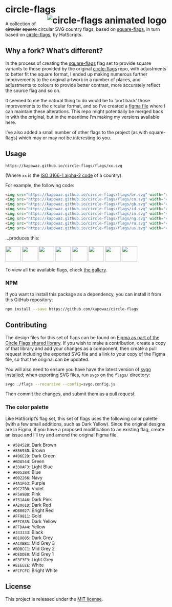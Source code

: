 # circle-flags <img src="logo.svg" alt="circle-flags animated logo" align="right">

A collection of ~~circular~~ ~~square~~ circular SVG country flags, based on
[square-flags][square-flags], in turn based on [circle-flags][circle-flags], by
HatScripts.

## Why a fork? What’s different?

In the process of creating the [square-flags][square-flags] flag set to provide
square variants to those provided by the original [circle-flags][circle-flags]
repo, with adjustments to better fit the square format, I ended up making
numerous further improvements to the original artwork in a number of places, and
adjustments to colours to provide better contrast, more accurately reflect the
source flag and so on.

It seemed to me the natural thing to do would be to ‘port back’ those
improvements to the circular format, and so I’ve created a [figma
file][circle-flags-figma] where I can maintain these alterations. This repo
might potentially be merged back in with the original, but in the meantime I’m
making my versions available here.

I’ve also added a small number of other flags to the project (as with
square-flags) which may or may not be interesting to you.

## Usage

```text
https://kapowaz.github.io/circle-flags/flags/xx.svg
```

(Where `xx` is the [ISO 3166-1 alpha-2 code][iso-3166-1] of a country).

For example, the following code:

```html
<img src="https://kapowaz.github.io/circle-flags/flags/br.svg" width="48">
<img src="https://kapowaz.github.io/circle-flags/flags/cn.svg" width="48">
<img src="https://kapowaz.github.io/circle-flags/flags/gb.svg" width="48">
<img src="https://kapowaz.github.io/circle-flags/flags/id.svg" width="48">
<img src="https://kapowaz.github.io/circle-flags/flags/in.svg" width="48">
<img src="https://kapowaz.github.io/circle-flags/flags/ng.svg" width="48">
<img src="https://kapowaz.github.io/circle-flags/flags/ru.svg" width="48">
<img src="https://kapowaz.github.io/circle-flags/flags/us.svg" width="48">
```

...produces this:<br/><br/>
<img src="https://kapowaz.github.io/circle-flags/flags/br.svg" width="48">
<img src="https://kapowaz.github.io/circle-flags/flags/cn.svg" width="48">
<img src="https://kapowaz.github.io/circle-flags/flags/gb.svg" width="48">
<img src="https://kapowaz.github.io/circle-flags/flags/id.svg" width="48">
<img src="https://kapowaz.github.io/circle-flags/flags/in.svg" width="48">
<img src="https://kapowaz.github.io/circle-flags/flags/ng.svg" width="48">
<img src="https://kapowaz.github.io/circle-flags/flags/ru.svg" width="48">
<img src="https://kapowaz.github.io/circle-flags/flags/us.svg" width="48">

To view all the available flags, check [the gallery][gallery].

### NPM

If you want to install this package as a dependency, you can install it from
this GitHub repository:

```sh
npm install --save https://github.com/kapowaz/circle-flags
```

## Contributing

The design files for this set of flags can be found on [Figma as part of the
Circle Flags shared library][circle-flags-figma]. If you wish to make a
contribution, create a copy of that library and add your changes as a component,
then create a pull request including the exported SVG file and a link to your
copy of the Figma file, so that the original can be updated.

You will also need to ensure you have have the latest version of [svgo][svgo]
installed; when exporting SVG files, run `svgo` on the `flags/` directory:

```sh
svgo ./flags --recursive --config=svgo.config.js
```

Then commit the changes, and submit them as a pull request.

### The color palette

Like HatScript’s flag set, this set of flags uses the following color palette
(with a few small additions, such as Dark Yellow). Since the original designs
are in Figma, if you have a proposed modification to an existing flag, create an
issue and I’ll try and amend the original Figma file.

* `#584528`: Dark Brown
* `#85693D`: Brown
* `#496E2D`: Dark Green
* `#6DA544`: Green
* `#338AF3`: Light Blue
* `#0052B4`: Blue
* `#002266`: Navy
* `#4A1F63`: Purple
* `#9C27B0`: Violet
* `#F5A9B8`: Pink
* `#751A46`: Dark Pink
* `#A2001D`: Dark Red
* `#D80027`: Bright Red
* `#FF9811`: Gold
* `#FFC635`: Dark Yellow
* `#FFDA44`: Yellow
* `#333333`: Black
* `#818085`: Dark Grey
* `#ACABB1`: Mid Grey 3
* `#BDBCC1`: Mid Grey 2
* `#DEDDE0`: Mid Grey 1
* `#F3F3F3`: Light Grey
* `#EEEEEE`: White
* `#FCFCFC`: Bright White

## License

This project is released under the [MIT license](LICENSE.md).

[square-flags]: https://github.com/kapowaz/square-flags
[circle-flags]: https://github.com/HatScripts/circle-flags
[iso-3166-1]: https://www.iso.org/obp/ui/#search/code/
[gallery]: https://kapowaz.github.io/circle-flags/gallery
[react]: https://reactjs.org
[svgo]: https://github.com/svg/svgo
[circle-flags-figma]: https://www.figma.com/community/file/1302621281646602629/circle-flags
